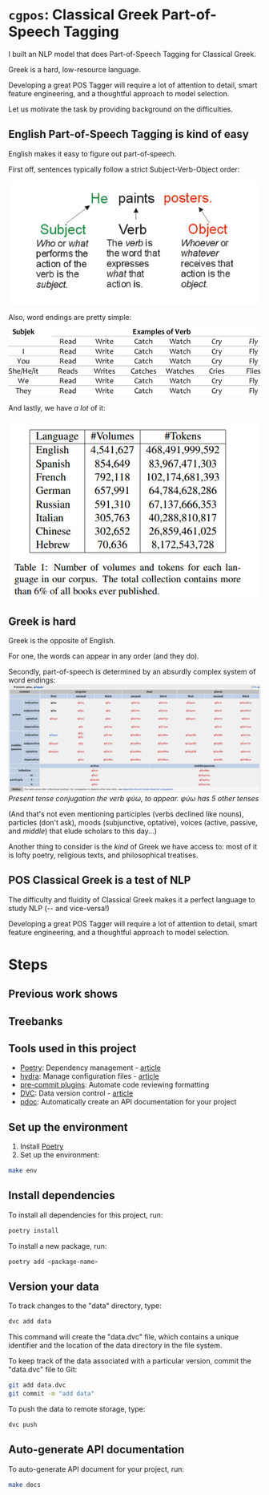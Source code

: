 `cgpos`: Classical Greek Part-of-Speech Tagging 
==============================
I built an NLP model that does Part-of-Speech Tagging for Classical Greek.

Greek is a hard, low-resource language.

Developing a great POS Tagger will require a lot of attention to detail, smart feature engineering, and a thoughtful approach to model selection. 

Let us motivate the task by providing background on the difficulties.

##  English Part-of-Speech Tagging is kind of easy 

English makes it easy to figure out part-of-speech. 

First off, sentences typically follow a strict Subject-Verb-Object order:

![img/SVO.png](img/SVO.png)

Also, word endings are pretty simple:

![img/conj.png](img/conj.png)

And lastly, we have *a lot* of it:

![img.png](img/eng_tokens.png)

## Greek is hard

Greek is the opposite of English.

For one, the words can appear in any order (and they do). 

Secondly, part-of-speech is determined by an absurdly complex system of word endings:
![img/greek.png](img/greek.png)
*Present tense conjugation the verb φύω, to appear. φύω has 5 other tenses*

(And that's not even mentioning participles (verbs declined like nouns), particles (don't ask), moods (subjunctive, optative), voices (active, passive, and *middle*) that elude scholars to this day...)

Another thing to consider is the _kind_ of Greek we have access to: most of it is lofty poetry, religious texts, and philosophical treatises.

## POS Classical Greek is a test of NLP 

The difficulty and fluidity of Classical Greek makes it a perfect language to study NLP (-- and vice-versa!)

Developing a great POS Tagger will require a lot of attention to detail, smart feature engineering, and a thoughtful approach to model selection. 

# Steps
## Previous work shows 

## Treebanks 

## 

## Tools used in this project
* [Poetry](https://towardsdatascience.com/how-to-effortlessly-publish-your-python-package-to-pypi-using-poetry-44b305362f9f): Dependency management - [article](https://mathdatasimplified.com/2023/06/12/poetry-a-better-way-to-manage-python-dependencies/)
* [hydra](https://hydra.cc/): Manage configuration files - [article](https://mathdatasimplified.com/2023/05/25/stop-hard-coding-in-a-data-science-project-use-configuration-files-instead/)
* [pre-commit plugins](https://pre-commit.com/): Automate code reviewing formatting
* [DVC](https://dvc.org/): Data version control - [article](https://mathdatasimplified.com/2023/02/20/introduction-to-dvc-data-version-control-tool-for-machine-learning-projects-2/)
* [pdoc](https://github.com/pdoc3/pdoc): Automatically create an API documentation for your project

## Set up the environment
1. Install [Poetry](https://python-poetry.org/docs/#installation)
2. Set up the environment:
```bash
make env 
```

## Install dependencies
To install all dependencies for this project, run:
```bash
poetry install
```

To install a new package, run:
```bash
poetry add <package-name>
```

## Version your data
To track changes to the "data" directory, type:
```bash
dvc add data
```

This command will create the "data.dvc" file, which contains a unique identifier and the location of the data directory in the file system.

To keep track of the data associated with a particular version, commit the "data.dvc" file to Git:
```bash
git add data.dvc
git commit -m "add data"
```

To push the data to remote storage, type:
```bash
dvc push 
```

## Auto-generate API documentation

To auto-generate API document for your project, run:

```bash
make docs
```

